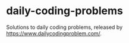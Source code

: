 # daily-coding-problems

Solutions to daily coding problems, released by https://www.dailycodingproblem.com/.
